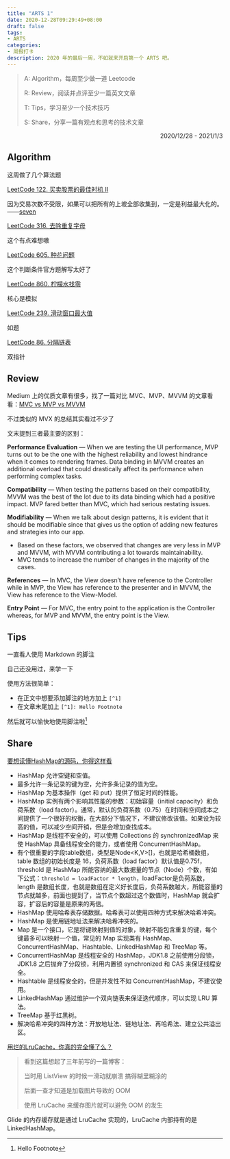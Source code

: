 ```yaml
---
title: "ARTS 1"
date: 2020-12-28T09:29:49+08:00
draft: false
tags:
- ARTS
categories: 
- 周报打卡
description: 2020 年的最后一周，不如就来开启第一个 ARTS 吧。
---
```


> A: Algorithm，每周至少做一道 Leetcode
>
> R: Review，阅读并点评至少一篇英文文章
>
> T: Tips，学习至少一个技术技巧
>
> S: Share，分享一篇有观点和思考的技术文章

<p align="right">2020/12/28 - 2021/1/3</p>

## Algorithm

这周做了几个算法题

[LeetCode 122. 买卖股票的最佳时机 II](https://hishark777.gitbook.io/777-interview-notes/algorithm/tag/greedy/leetcode-122)

因为交易次数不受限，如果可以把所有的上坡全部收集到，一定是利益最大化的。——[seven](https://leetcode-cn.com/problems/best-time-to-buy-and-sell-stock-ii/solution/mai-mai-gu-piao-de-zui-jia-shi-ji-ii-by-leetcode-s/658886)

[LeetCode 316. 去除重复字母](https://hishark777.gitbook.io/777-interview-notes/algorithm/tag/greedy/leetcode-316)

这个有点难想嗷

[LeetCode 605. 种花问题](https://hishark777.gitbook.io/777-interview-notes/algorithm/tag/greedy/leetcode-605)

这个判断条件官方题解写太好了

[LeetCode 860. 柠檬水找零](https://hishark777.gitbook.io/777-interview-notes/algorithm/tag/greedy/leetcode-860)

核心是模拟

[LeetCode 239. 滑动窗口最大值](https://hishark777.gitbook.io/777-interview-notes/algorithm/tag/slidewindow/leetcode-239)

如题

[LeetCode 86. 分隔链表](https://hishark777.gitbook.io/777-interview-notes/algorithm/tag/pointer/leetcode-86)

双指针

## Review

Medium 上的优质文章有很多，找了一篇对比 MVC、MVP、MVVM 的文章看看：[MVC vs MVP vs MVVM](https://levelup.gitconnected.com/mvc-vs-mvp-vs-mvvm-35e0d4b933b4)

不过类似的 MVX 的总结其实看过不少了

文末提到三者最主要的区别：

**Performance Evaluation** — When we are testing the UI performance, MVP turns out to be the one with the highest reliability and lowest hindrance when it comes to rendering frames. Data binding in MVVM creates an additional overload that could drastically affect its performance when performing complex tasks.

**Compatibility** — When testing the patterns based on their compatibility, MVVM was the best of the lot due to its data binding which had a positive impact. MVP fared better than MVC, which had serious restating issues.

**Modifiability** — When we talk about design patterns, it is evident that it should be modifiable since that gives us the option of adding new features and strategies into our app.

- Based on these factors, we observed that changes are very less in MVP and MVVM, with MVVM contributing a lot towards maintainability.
- MVC tends to increase the number of changes in the majority of the cases.

**References** — In MVC, the View doesn’t have reference to the Controller while in MVP, the View has reference to the presenter and in MVVM, the View has reference to the View-Model.

**Entry Point** — For MVC, the entry point to the application is the Controller whereas, for MVP and MVVM, the entry point is the View.

## Tips

一直看人使用 Markdown 的脚注

自己还没用过，来学一下

使用方法很简单：

- 在正文中想要添加脚注的地方加上 `[^1]`
- 在文章末尾加上 `[^1]: Hello Footnote`

然后就可以愉快地使用脚注啦[^1]

## Share

[要想读懂HashMap的源码，你得这样看](https://mp.weixin.qq.com/s/WDEnG3KroN5D0xbQxe-WBg)

- HashMap 允许空键和空值。
- 最多允许一条记录的键为空，允许多条记录的值为空。
- HashMap 为基本操作（get 和 put）提供了恒定时间的性能。
- HashMap 实例有两个影响其性能的参数：初始容量（initial capacity）和负荷系数（load factor）。通常，默认的负荷系数（0.75）在时间和空间成本之间提供了一个很好的权衡，在大部分下情况下，不建议修改该值。如果设为较高的值，可以减少空间开销，但是会增加查找成本。
- HashMap 是线程不安全的，可以使用 Collections 的 synchronizedMap 来使 HashMap 具备线程安全的能力，或者使用 ConcurrentHashMap。
- 有个很重要的字段table数组，类型是Node<K,V>[]，也就是哈希桶数组，table 数组的初始长度是 16，负荷系数（load factor）默认值是0.75f，threshold 是 HashMap 所能容纳的最大数据量的节点（Node）个数，有如下公式：`threshold = loadFactor * length`，loadFactor是负荷系数，length 是数组长度，也就是数组在定义好长度后，负荷系数越大，所能容量的节点就越多，前面也提到了，当节点个数超过这个数值时，HashMap 就会扩容，扩容后的容量是原来的两倍。
- HashMap 使用哈希表存储数据。哈希表可以使用四种方式来解决哈希冲突。
- HashMap 是使用链地址法来解决哈希冲突的。
- Map 是一个接口，它是将键映射到值的对象，映射不能包含重复的键，每个键最多可以映射一个值，常见的 Map 实现类有 HashMap、ConcurrentHashMap、Hashtable、LinkedHashMap 和 TreeMap 等。
- ConcurrentHashMap 是线程安全的 HashMap，JDK1.8 之前使用分段锁，JDK1.8 之后抛弃了分段锁，利用内置锁 synchronized 和 CAS 来保证线程安全。
- Hashtable 是线程安全的，但是并发性不如 ConcurrentHashMap，不建议使用。
- LinkedHashMap 通过维护一个双向链表来保证迭代顺序，可以实现 LRU 算法。
- TreeMap 基于红黑树。
- 解决哈希冲突的四种方法：开放地址法、链地址法、再哈希法、建立公共溢出区。

[用烂的LruCache，你真的完全懂了么？](https://mp.weixin.qq.com/s/5hK2JFghfh4JTnxrqBurHg)

> 看到这篇想起了三年前写的一篇博客：
>
> 当时用 ListView 的时候一滑动就崩溃 搞得糊里糊涂的
>
> 后面一查才知道是加载图片导致的 OOM
>
> 使用 LruCache 来缓存图片就可以避免 OOM 的发生

Glide 的内存缓存就是通过 LruCache 实现的，LruCache 内部持有的是 LinkedHashMap。

[^1]: Hello Footnote

